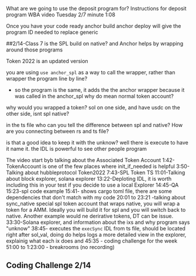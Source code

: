 What are we going to use the deposit program for?
Instructions for deposit program
WBA video Tuesday 2/7 minute 1:08

Once you have your code ready
anchor build
anchor deploy will give the program ID needed to replace generic

##2/14-Class 7
is the SPL build on native? and Anchor helps by wrapping around those programs

Token 2022 is an updated version

you are using `use anchor_spl` as a way to call the wrapper, rather than wrapper the program line by line?
-   so the program is the same, it adds the the anchor wrapper because it was called in the anchor_spl
why do mean normal token account?

why would you wrapped a token? sol on one side, and have usdc on the other side, isnt spl native?

in the ts file who can you tell the difference between spl and native?
How are you connecting between rs and ts file?

is that a good idea to keep it with the unknow?
well there is execute to have it name it.
the IDL is powerful to see other people program

The video start byb talking about the Associated Token Account
1:42-TokenAccount is one of the few places where init_if_needed is helpful
3:50-Talking about hubbleprotocol Token2022
7:43-SPL Token TS
11:01-Talking about block explorer, solana explorer
13:22-Deploting IDL, it is worth including this in your test if you decide to use a local Explorer
14:45-QA
15:23-spl code example
15:41- shows cargo toml file, there are some dependencies that don't match with my code
20:01 to 23:21 -talking about sync_native special spl token account that wraps native, you will wrap a token for a AMM. Ideally you will build it for spl and you will switch back to native. Another example would ne derirative tokens, DT can be issue.
33:30-Solana explorer, and information about the ixs and why program says "unknow"
38:45- executes the `execSync` IDL from ts file, should be located right after sol_val, doing do helps logs a more detailed view in the explorer, explainig what each ix does and
45:35 - coding challenge for the week
51:00 to 1:23:00 - breakrooms (no recording)


Coding Challenge 2/14
-